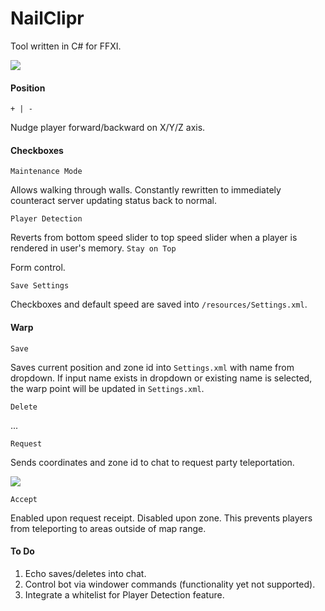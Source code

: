 # NailClipr
Tool written in C# for FFXI.

![](http://puu.sh/nRNpP/5a25a77464.png)

#### Position
`+ | -` 

Nudge player forward/backward on X/Y/Z axis.

#### Checkboxes
`Maintenance Mode` 

Allows walking through walls. Constantly rewritten to immediately counteract server updating status back to normal.

`Player Detection` 

Reverts from bottom speed slider to top speed slider when a player is rendered in user's memory.
`Stay on Top` 

Form control.

`Save Settings` 

Checkboxes and default speed are saved into `/resources/Settings.xml`.

#### Warp
`Save` 

Saves current position and zone id into `Settings.xml` with name from dropdown. If input name exists in dropdown or existing name is selected, the warp point will be updated in `Settings.xml`.

`Delete` 

...

`Request` 

Sends coordinates and zone id to chat to request party teleportation.

![](http://puu.sh/nRNSv/49abd4c826.jpg)

`Accept` 

Enabled upon request receipt. Disabled upon zone. This prevents players from teleporting to areas outside of map range.


#### To Do
1. Echo saves/deletes into chat.
2. Control bot via windower commands (functionality yet not supported).
3. Integrate a whitelist for Player Detection feature.

